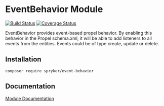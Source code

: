 # EventBehavior Module
[![Build Status](https://travis-ci.org/spryker/event-behavior.svg)](https://travis-ci.org/spryker/event-behavior)
[![Coverage Status](https://coveralls.io/repos/github/spryker/event-behavior/badge.svg)](https://coveralls.io/github/spryker/event-behavior)

EventBehavior provides event-based propel behavior. By enabling this behavior in the Propel schema.xml, it will be able to add listeners to all events from the entities. Events could be of type create, update or delete.

## Installation

```
composer require spryker/event-behavior
```

## Documentation

[Module Documentation](https://academy.spryker.com/developing_with_spryker/module_guide/modules.html)
